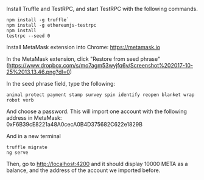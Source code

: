 Install Truffle and TestRPC, and start TestRPC with the following commands.

```
npm install -g truffle`
npm install -g ethereumjs-testrpc
npm install
testrpc --seed 0
```

Install MetaMask extension into Chrome: https://metamask.io

In the MetaMask extension, click "Restore from seed phrase" (https://www.dropbox.com/s/mo7agm53wyjfq6v/Screenshot%202017-10-25%2013.13.46.png?dl=0)

In the seed phrase field, type the following:
```
animal protect payment stamp survey spin identify reopen blanket wrap robot verb
```

And choose a password.
This will import one account with the following address in MetaMask: 0xF6B39cE8221a48A0cecA0B4D375682C622e1829B


And in a new terminal
```
truffle migrate
ng serve
```

Then, go to [http://localhost:4200](http://localhost:4200) and it should display 10000 META as a balance, and the address of the account we imported before.
 
